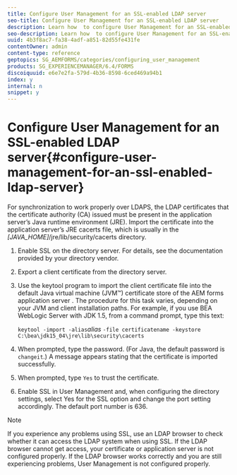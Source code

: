 ```yaml
---
title: Configure User Management for an SSL-enabled LDAP server
seo-title: Configure User Management for an SSL-enabled LDAP server
description: Learn how  to configure User Management for an SSL-enabled LDAP server to enable synchronization to work properly over LDAPS.
seo-description: Learn how  to configure User Management for an SSL-enabled LDAP server to enable synchronization to work properly over LDAPS.
uuid: 4b3f8ac7-fa38-4adf-a851-82d55fe431fe
contentOwner: admin
content-type: reference
geptopics: SG_AEMFORMS/categories/configuring_user_management
products: SG_EXPERIENCEMANAGER/6.4/FORMS
discoiquuid: e6e7e2fa-579d-4b36-8598-6ced469a94b1
index: y
internal: n
snippet: y
---
```


# Configure User Management for an SSL-enabled LDAP server{#configure-user-management-for-an-ssl-enabled-ldap-server}

For synchronization to work properly over LDAPS, the LDAP certificates that the certificate authority (CA) issued must be present in the application server’s Java runtime environment (JRE). Import the certificate into the application server’s JRE cacerts file, which is usually in the *[JAVA_HOME]*/jre/lib/security/cacerts directory.

1. Enable SSL on the directory server. For details, see the documentation provided by your directory vendor. 
1. Export a client certificate from the directory server.
1. Use the keytool program to import the client certificate file into the default Java virtual machine (JVM™) certificate store of the AEM forms application server . The procedure for this task varies, depending on your JVM and client installation paths. For example, if you use BEA WebLogic Server with JDK 1.5, from a command prompt, type this text:

   `keytool -import -alias`*alias* `-file certificatename -keystore C:\bea\jdk15_04\jre\lib\security\cacerts`

1. When prompted, type the password. (For Java, the default password is `changeit`.) A message appears stating that the certificate is imported successfully.
1. When prompted, type `Yes` to trust the certificate.
1. Enable SSL in User Management and, when configuring the directory settings, select Yes for the SSL option and change the port setting accordingly. The default port number is 636.

>[!NOTE]
>
>If you experience any problems using SSL, use an LDAP browser to check whether it can access the LDAP system when using SSL. If the LDAP browser cannot get access, your certificate or application server is not configured properly. If the LDAP browser works correctly and you are still experiencing problems, User Management is not configured properly.

